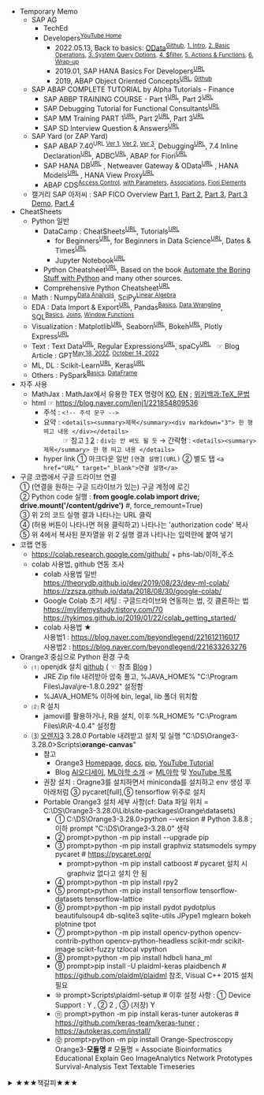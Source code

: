 * Temporary Memo
  + SAP AG
    - TechEd
    - Developers<sup><a href="https://www.youtube.com/@sapdevs" target="_blank">YouTube Home</a></sup>
      - 2022.05.13, Back to basics: <a href="https://www.youtube.com/watch?v=O3OU2rSUqs0&list=PL6RpkC85SLQDYLiN1BobWXvvnhaGErkwj" target="_blank">OData</a><SUP><a href="https://github.com/SAP-samples/odata-basics-handsonsapdev" target="_blank">Github</a>, <a href="https://www.youtube.com/watch?v=O3OU2rSUqs0" target="_blank">1. Intro</a>, <a href="https://www.youtube.com/watch?v=f9w61GxMztY" target="_blank">2. Basic Operations</a>, <a href="https://www.youtube.com/watch?v=Bln2A0_OauY" target="_blank">3. System Query Options</a>, <a href="https://www.youtube.com/watch?v=R9JyaPYtWKs" target="_blank">4. $filter</a>, <a href="https://www.youtube.com/watch?v=tmwglig2mbw" target="_blank">5. Actions & Functions</a>, <a href="https://www.youtube.com/watch?v=PhA_VS4-lUw" target="_blank">6. Wrap-up</a></SUP>
      - 2019.01, SAP HANA Basics For Developers<sup><a href="https://www.youtube.com/watch?v=ljdvqRtSHd4&list=PL6RpkC85SLQAPHYG1x6IEu_exE5pa0UK_" target="_blank">URL</a></sup>
      - 2019, ABAP Object Oriented Concepts<sup><a href="https://www.youtube.com/watch?v=GUh7QyCwxGk&list=PL6RpkC85SLQCGjMBsoQYlMrLmbZaEWM6U" target="_blank">URL</a>, <a href="https://github.com/SAP-samples/abap-oo-basics" target="_blank">Github</a></sup>
  + SAP ABAP COMPLETE TUTORIAL by Alpha Tutorials - Finance
    - SAP ABBP TRAINING COURSE - Part 1<sup><a href="https://www.youtube.com/watch?v=SmVcwjLtM0s&t=21s" target="_blank">URL</a></sup>, Part 2<sup><a href="https://www.youtube.com/watch?v=-_7rZKGdxwQ" target="_blank">URL</a></sup>
    - SAP Debugging Tutorial for Functional Consultants<sup><a href="https://www.youtube.com/watch?v=lNHOKNgmGiw" target="_blank">URL</a></sup>
    - SAP MM Training PART 1<sup><a href="https://www.youtube.com/watch?v=zqgL9v6rCy4" target="_blank">URL</a></sup>, Part 2<sup><a href="https://www.youtube.com/watch?v=8W2_noRSs2E" target="_blank">URL</a></sup>, Part 3<sup><a href="https://www.youtube.com/watch?v=MyGLdRB-uMw" target="_blank">URL</a></sup>
    - SAP SD Interview Question & Answers<sup><a href="https://www.youtube.com/watch?v=8Ap76UsHbow" target="_blank">URL</a></sup>
  + SAP Yard (or ZAP Yard)
    - SAP ABAP 7.40<sup>URL <a href="https://www.youtube.com/watch?v=FvbBpxufBjU&list=PLQHTTlL0gF_cf47ovXvoXC114ImJkLfH5" target="_blank">Ver 1</a>, <a href="https://www.youtube.com/watch?v=hAVNAFtf6rQ&list=PLQHTTlL0gF_dz94aMvENrgj5uqCBEYKeZ" target="_blank">Ver 2</a>, <a href="https://www.youtube.com/watch?v=PkOdOd6t54w&list=PLQHTTlL0gF_f33SIxVwEt9qn9gOR9N8eN" target="_blank">Ver 3</a></sup>, Debugging<sup><a href="https://www.youtube.com/watch?v=9ViRrBSz9gA&list=PLQHTTlL0gF_ed1FdjApXmf7d1v5hCp4_b" target="_blank">URL</a></sup>, 7.4 Inline Declaration<sup><a href="https://www.youtube.com/watch?v=o2-TTx_YWN0&list=PLQHTTlL0gF_cLJpedzhRFVjSShPZSLalg" target="_blank">URL</a></sup>, ADBC<sup><a href="https://www.youtube.com/watch?v=dnr-Dj1rLEw&list=PLQHTTlL0gF_fOBe6vpOSoRsiVCGSyr73k" target="_blank">URL</a></sup>, ABAP for Fiori<sup><a href="https://www.youtube.com/watch?v=M3BAgWyGkUY&list=PLQHTTlL0gF_ceG4UKxb0FXUfIKZuWDqaQ" target="_blank">URL</a></sup>
    - SAP HANA DB<sup><a href="https://www.youtube.com/watch?v=hO26ZgQQxhc&list=PLQHTTlL0gF_cIWPw77I4nZ7mPWzZjU9Cr" target="_blank">URL</a></sup>
  , Netweaver Gateway & OData<sup><a href="https://www.youtube.com/watch?v=vpRYQV1sZR4&list=PLQHTTlL0gF_d86LX5xbGj4jqUAIT7nsPr" target="_blank">URL</a></sup>
  , HANA Models<sup><a href="https://www.youtube.com/watch?v=-QXYMgbtJEg&list=PLQHTTlL0gF_eJQfIuYp1pYAXgIVbOElh8" target="_blank">URL</a></sup>
  , HANA View Proxy<sup><a href="https://www.youtube.com/watch?v=w0APQ5xlk28&list=PLQHTTlL0gF_dBtZohIeUx0_BpcIRgbOxY" target="_blank">URL</a></sup>
    - ABAP CDS<sup><a href="https://www.youtube.com/watch?v=OnItCMTPpMw&list=PLQHTTlL0gF_dqEDJ3wjDDik-WyaTOpCTo" target="_blank">Access Control</a>, <a href="https://www.youtube.com/watch?v=q7bep8j6pCM&list=PLQHTTlL0gF_eGsBAWidhKIzf4Tw6MhBJQ" target="_blank">with Parameters</a>, <a href="https://www.youtube.com/watch?v=wpZ-DFf2MJw&list=PLQHTTlL0gF_fOJTY78a-TDeAGEgqQpx_O" target="_blank">Associations</a>, <a href="https://www.youtube.com/watch?v=714gRY-ktT0&list=PLQHTTlL0gF_e8knLSv3jDfotxHj26zhVu" target="_blank">Fiori Elements</a></sup>
  + 캘거리 SAP 아저씨 : SAP FICO Overview <a href="https://www.youtube.com/watch?v=l3V7wsgOX_A" target="_blank">Part 1</a>, <a href="https://www.youtube.com/watch?v=BOhr--BquAc" target="_blank">Part 2</a>, <a href="https://www.youtube.com/watch?v=V-hic8mZxS8" target="_blank">Part 3</a>, <a href="https://www.youtube.com/watch?v=1wg2prl-_kI" target="_blank">Part 3 Demo</a>, <a href="https://www.youtube.com/watch?v=F2N-2tIQ_Tw" target="_blank">Part 4</a>
* CheatSheets
  + Python 일반 <!--  <sup><a href="" target="_blank">URL</a></sup>                       <a href="" target="_blank">URL</a> -->
    - DataCamp : CheatSheets<sup><a href="https://www.datacamp.com/cheat-sheet/category/python" target="_blank">URL</a></sup>, Tutorials<sup><a href="https://www.datacamp.com/tutorial/category/python" target="_blank">URL</a></sup> 
      - for Beginners<sup><a href="https://www.datacamp.com/cheat-sheet/getting-started-with-python-cheat-sheet" target="_blank">URL</a></sup>, for Beginners in Data Science<sup><a href="https://www.datacamp.com/cheat-sheet/python-for-data-science-a-cheat-sheet-for-beginners" target="_blank">URL</a></sup>, Dates & Times<sup><a href="https://www.datacamp.com/cheat-sheet/working-with-dates-and-times-in-python-cheat-sheet" target="_blank">URL</a></sup>
      - Jupyter Notebook<sup><a href="https://www.datacamp.com/cheat-sheet/jupyter-notebook-cheat-sheet" target="_blank">URL</a></sup> 
    - Python Cheatsheet<sup><a href="https://www.pythoncheatsheet.org" target="_blank">URL</a></sup>, Based on the book <a href="https://automatetheboringstuff.com" target="_blank">Automate the Boring Stuff with Python</a> and many other sources.
    - Comprehensive Python Cheatsheet<sup><a href="https://github.com/gto76/python-cheatsheet/blob/main/README.md" target="_blank">URL</a></sup>
  + Math : Numpy<sup><a href="https://www.datacamp.com/cheat-sheet/numpy-cheat-sheet-data-analysis-in-python" target="_blank">Data Analysis</a></sup>, SciPy<sup><a href="https://www.datacamp.com/cheat-sheet/scipy-cheat-sheet-linear-algebra-in-python" target="_blank">Linear Algebra</a></sup>
  + EDA : Data Import & Export<sup><a href="https://www.datacamp.com/cheat-sheet/importing-data-in-python-cheat-sheet" target="_blank" title="importing your data, from flat files to files native to other software and relational databases">URL</a></sup>, Pandas<sup><a href="https://www.datacamp.com/cheat-sheet/pandas-cheat-sheet-for-data-science-in-python" target="_blank" title="Basics for Data Science">Basics</a>, <a href="https://www.datacamp.com/cheat-sheet/pandas-cheat-sheet-data-wrangling-in-python" target="_blank">Data Wrangling</a></sup>, SQL<sup><a href="https://www.datacamp.com/cheat-sheet/sql-basics-cheat-sheet" target="_blank">Basics</a>, <a href="https://www.datacamp.com/cheat-sheet/sql-joins-cheat-sheet" target="_blank">Joins</a>, <a href="https://www.datacamp.com/cheat-sheet/sql-window-functions-cheat-sheet" target="_blank">Window Functions</a></sup> 
  + Visualization : Matplotlib<sup><a href="https://www.datacamp.com/cheat-sheet/matplotlib-cheat-sheet-plotting-in-python" target="_blank">URL</a></sup>, Seaborn<sup><a href="https://www.datacamp.com/cheat-sheet/python-seaborn-cheat-sheet" target="_blank">URL</a></sup>, Bokeh<sup><a href="https://www.datacamp.com/cheat-sheet/python-data-visualization-bokeh-cheat-sheet" target="_blank">URL</a></sup>, Plotly Express<sup><a href="https://www.datacamp.com/cheat-sheet/category/python" target="_blank">URL</a></sup> 
  + Text : Text Data<sup><a href="https://www.datacamp.com/cheat-sheet/text-data-in-python-cheat-sheet" target="_blank">URL</a></sup>, Regular Expressions<sup><a href="https://www.datacamp.com/cheat-sheet/regular-expresso" target="_blank">URL</a></sup>, spaCy<sup><a href="https://www.datacamp.com/cheat-sheet/spacy-cheat-sheet-advanced-nlp-in-python" target="_blank">URL</a></sup> &nbsp; ☞ Blog Article : GPT<sup><a href="https://www.datacamp.com/blog/a-beginners-guide-to-gpt-3" target="_blank" title="A Beginner's Guide to GPT-3 written by Mr. Shubham Saboo and Ms. Sandra Kublik">May 18, 2022</a>, <a href="https://www.datacamp.com/blog/what-we-know-gpt4" target="_blank" title="Everything We Know About GPT-4 written by Mr. Abid Ali Awan">October 14, 2022</a></sup>
  + ML, DL : Scikit-Learn<sup><a href="https://www.datacamp.com/cheat-sheet/scikit-learn-cheat-sheet-python-machine-learning" target="_blank">URL</a></sup>, Keras<sup><a href="https://www.datacamp.com/cheat-sheet/keras-cheat-sheet-neural-networks-in-python" target="_blank">URL</a></sup> 
  + Others : PySpark<sup><a href="https://www.datacamp.com/cheat-sheet/pyspark-cheat-sheet-spark-in-python" target="_blank">Basics</a>, <a href="https://www.datacamp.com/cheat-sheet/pyspark-cheat-sheet-spark-dataframes-in-python" target="_blank">DataFrame</a></sup>
* 자주 사용
  + MathJax : MathJax에서 유용한 TEX 명령어 <a href="https://www.onemathematicalcat.org/MathJaxDocumentation/MathJaxKorean/TeXSyntax_ko.html" target="_blank">KO</a>, <a href="https://www.onemathematicalcat.org/MathJaxDocumentation/TeXSyntax.htm" target="_blank">EN</a> ; <a href="https://ko.wikipedia.org/wiki/위키백과:TeX_문법" target="_blank">위키백과:TeX_문법</a>
  + html ☞ https://blog.naver.com/lenj1/221854809536
    - 주석 : `<!-- 주석 문구 -->`
    - 요약 : `<details><summary>제목</summary><div markdown="3"> 한 행 띄고 내용 </div></details>`  
      &nbsp; &nbsp; &nbsp; &nbsp; &nbsp; ☞ 참고 [1](https://blog.kalkin7.com/2014/02/05/wordpress-markdown-quick-reference-for-koreans/) [2](https://css-tricks.com/little-stuff-markdown-always-forget-google/) : `div는 안 써도 될 듯` → 간략형 : `<details><summary>제목</summary> 한 행 띄고 내용 </details>`
    - hyper link ① 마크다운 일반 `[연결 설명](URL)` ② 별도 탭 `<a href="URL" target="_blank">연결 설명</a>`  
* 구글 코랩에서 구글 드라이브 연결  
  ① (연결을 원하는 구글 드라이브가 있는) 구글 계정에 로긴  
  ② Python code 실행 : <B>from google.colab import drive; drive.mount('/content/gdrive')</B> #, force_remount=True)  
  ③ 위 2의 코드 실행 결과 나타나는 URL 클릭  
  ④ (허용 버튼이 나타나면 허용 클릭하고) 나타나는 'authorization code' 복사  
  ⑤ 위 4에서 복사된 문자열을 위 2 실행 결과 나타나는 입력란에 붙여 넣기  
* 코랩 연동  
  + https://colab.research.google.com/github/ +  phs-lab/이하_주소  
  + colab 사용법, github 연동 조사  
    - colab 사용법 일반  
      https://theorydb.github.io/dev/2019/08/23/dev-ml-colab/  
      https://zzsza.github.io/data/2018/08/30/google-colab/  
    - Google Colab 초기 세팅 : 구글드라이브와 연동하는 법, 깃 클론하는 법  
      https://mylifemystudy.tistory.com/70  
      https://tykimos.github.io/2019/01/22/colab_getting_started/  
    - colab 사용법 ★  
      사용법1 : https://blog.naver.com/beyondlegend/221612116017  
      사용법2 : https://blog.naver.com/beyondlegend/221633263276  
* Orange3 중심으로 Python 환경 구축
  + ⑴ openjdk 설치 [github](https://github.com/ojdkbuild/ojdkbuild) ( ☜ 참조 [Blog](https://blog.naver.com/vixlee/222285976728) ) 
    - JRE Zip file 내려받아 압축 풀고, %JAVA_HOME% "C:\Program Files\Java\jre-1.8.0.292" 설정함
    - %JAVA_HOME% 이하에 bin, legal, lib 폴더 위치함
  + ⑵ R 설치
    - jamovi를 활용하거나, R을 설치, 이후 %R_HOME% "C:\Program Files\R\R-4.0.4" 설정함
  + ⑶ [오렌지3](https://orangedatamining.com/) 3.28.0 Portable 내려받고 설치 및 실행 "C:\DS\Orange3-3.28.0>Scripts\\<B>orange-canvas</B>"
    - 참고
      - Orange3 [Homepage](https://orangedatamining.com/), [docs](https://orangedatamining.com/docs/), [pip](https://pypi.org/project/Orange3/), [YouTube Tutorial](https://www.youtube.com/watch?v=HXjnDIgGDuI&list=PLmNPvQr9Tf-ZSDLwOzxpvY-HrE0yv-8Fy)
      - Blog [AI오디세이](http://www.aio.world/news/articleView.html?idxno=258), [ML야학 소개](https://blog.naver.com/adler0912/222202689101) ☞ [ML야학](https://yah.ac/orange3) 및 [YouTube 목록](https://www.youtube.com/playlist?list=PLuHgQVnccGMAwnfp3Ml-XY1WNx1MPgrQ4)
    - 권장 설치 : Oragne3를 설치하면서 miniconda를 설치하고 env 생성 후 아래처럼 ③ pycaret[full],⑤ tensorflow 위주로 설치
    - Portable Orange3 설치 세부 사항(cf: Data 파일 위치 = C:\DS\Orange3-3.28.0\Lib\site-packages\Orange\datasets)
      - ① C:\DS\Orange3-3.28.0>python --version # Python 3.8.8 ; 이하 prompt "C:\DS\Orange3-3.28.0" 생략
      - ② prompt>python -m pip install --upgrade pip
      - ③ prompt>python -m pip install graphviz statsmodels sympy pycaret # https://pycaret.org/
        - prompt>python -m pip install catboost # pycaret 설치 시 graphviz 없다고 설치 안 됨
      - ④ prompt>python -m pip install rpy2
      - ⑤ prompt>python -m pip install tensorflow tensorflow-datasets tensorflow-lattice
      - ⑥ prompt>python -m pip install pydot pydotplus beautifulsoup4 db-sqlite3 sqlite-utils JPype1 mglearn bokeh plotnine tpot
      - ⑦ prompt>python -m pip install opencv-python opencv-contrib-python opencv-python-headless scikit-mdr scikit-image scikit-fuzzy tzlocal vpython
      - ⑧ prompt>python -m pip install hdbcli hana_ml
      - ⑨ prompt>pip install -U plaidml-keras plaidbench # https://github.com/plaidml/plaidml 참조, Visual C++ 2015 설치 필요
      - ⑩ prompt>Scripts\plaidml-setup # 이후 설정 사항 : ① Device Support : Y , ② 2 , ③ (저장) Y
      - ⑪ prompt>python -m pip install keras-tuner autokeras # https://github.com/keras-team/keras-tuner ; https://autokeras.com/install/
      - ⑫ prompt>python -m pip install Orange-Spectroscopy Orange3-**모듈명** # 모듈명 = Associate Bioinformatics Educational Explain Geo ImageAnalytics Network Prototypes Survival-Analysis Text Textable Timeseries

<details><summary>★★★책갈피★★★</summary><div markdown="3">
  
<font size=4>**소제목**</font>  

⏰ **여기서 잠깐** : 경고(Warning)가 나타납니다. 정상인가요?  

**【Note】** 넘파이 로그 함수는 np.log( )와 np.log10( )이 있습니다. 

⛱️ **확인 문제** : 과대적합과 과소적합에 대한 이해를 돕기 위해

📝 훈련 세트와 테스트 세트의 점수를 비교했을 때 훈련 세트가 너무 높으면 과대적합, 그 반대이거나 두 점수가 모두 낮으면 과소적합입니다.

+ 자주 사용되는 기능
  - my.printCheatSheet('sklearn', [0,None]) # 0:차례, 1:Data, 2:Model, 3:훈련, 4:예측, 5:평가, 6:개량, 7:기본 예시
  - Tex [MathJax](https://www.onemathematicalcat.org/MathJaxDocumentation/MathJaxKorean/TeXSyntax_ko.html), [koWiki](https://ko.wikipedia.org/wiki/위키백과:TeX_문법) ☞ MathJax에서 유용한 TEX 명령어 <a href="https://www.onemathematicalcat.org/MathJaxDocumentation/MathJaxKorean/TeXSyntax_ko.html" target="_blank">KO</a>, <a href="https://www.onemathematicalcat.org/MathJaxDocumentation/TeXSyntax.htm" target="_blank">EN</a> ; <a href="https://ko.wikipedia.org/wiki/위키백과:TeX_문법" target="_blank">위키백과:TeX_문법</a>
+ CheatSheet, Usefule Blog, ... (cf: tensorflow privacy https://github.com/tensorflow/privacy )

|ⓟypi,ⓦiki|Python|numpy|scipy|sympy|matplotlib|pandas|sklearn|pycaret|Tensorflow|statsmodels|rpy2|sqlite|postgresql|re(gexp)|spacy|
|:---|:---:|:---:|:---:|:---:|:---:|:---:|:---:|:---:|:---:|:---:|:---:|:---:|:---:|:---:|:---:|
|Homepage|[1](https://docs.python.org/3) [2](https://www.python.org/doc/) <a href="https://en.wikipedia.org/wiki/Python_(programming_language)" target="_blank">ⓦ</a>|[○](https://numpy.org/) [ⓦ](https://en.wikipedia.org/wiki/NumPy)|[○](https://scipy.org) [ⓦ](https://en.wikipedia.org/wiki/SciPy)|[○](https://www.sympy.org) [ⓦ](https://en.wikipedia.org/wiki/SymPy)|[○](https://matplotlib.org) [ⓦ](https://en.wikipedia.org/wiki/Matplotlib)|[○](https://pandas.pydata.org/) <a href="https://en.wikipedia.org/wiki/Pandas_(software)" target="_blank">ⓦ</a>|[○](https://www.sklearn.org) [ⓦ](https://en.wikipedia.org/wiki/Scikit-learn)|[○](https://pycaret.org),[ⓖ](https://github.com/pycaret/pycaret)|[ⓣ](https://www.tensorflow.org/) [ⓚ](https://keras.io) [ⓦ](https://en.wikipedia.org/wiki/TensorFlow)|[○](https://www.statsmodels.org) [ⓖ](https://github.com/statsmodels/statsmodels) [ⓟ](https://pypi.org/project/statsmodels)|[○](https://rpy2.github.io/)|[1](https://www.sqlite.org) [2](https://docs.python.org/3/library/sqlite3.html) [ⓦ](https://en.wikipedia.org/wiki/SQLite)|[○](https://www.postgresql.org) [○](https://www.psycopg.org) [ⓦ](https://en.wikipedia.org/wiki/PostgreSQL)|[○](https://docs.python.org/3/library/re.html) [○](https://pypi.org/project/regex) [ⓦ](https://en.wikipedia.org/wiki/Regular_expression)|[○](https://spacy.io/) [ⓟ](https://pypi.org/project/spacy/) [ⓦ](https://en.wikipedia.org/wiki/SpaCy)|
|Tutorial|[○](https://docs.python.org/3/tutorial/)|[○](https://numpy.org/doc/stable/user/tutorials_index.html)|[○](https://docs.scipy.org/doc/scipy/reference/tutorial)|[○](https://docs.sympy.org/latest/tutorial/index.html)|[○](https://matplotlib.org/stable/tutorials/index.html)|[○](https://pandas.pydata.org/pandas-docs/stable/getting_started/intro_tutorials/index.html)|[○](https://www.sklearn.org/tutorial/index.html) [map](https://www.sklearn.org/tutorial/machine_learning_map/index.html)|[○](https://pycaret.readthedocs.io/en/latest/tutorials.html)||[○](https://www.statsmodels.org/stable/user-guide.html)|[○](https://rpy2.github.io/doc/latest/html/introduction.html)|||[○](https://docs.python.org/3/howto/regex.html)|[○](https://spacy.io/usage/spacy-101)|
|(API)Ref.|[lib](https://docs.python.org/3/library) [ref](https://docs.python.org/3.9/reference)|[○](https://numpy.org/doc/stable/reference/)|[○](https://docs.scipy.org/doc/scipy/reference/)|[○](https://docs.sympy.org/latest/index.html)|[○](https://matplotlib.org/stable/contents.html)|[○](https://pandas.pydata.org/pandas-docs/stable/reference/index.html)|[○](https://www.sklearn.org/modules/classes.html)|[○](https://pycaret.readthedocs.io/en/latest/api/classification.html)||[○](https://www.statsmodels.org/stable/api.html)|[○](https://rpy2.github.io/doc/latest/html/index.html)||||[○](https://spacy.io/api)|
|CheatSheet||[1](https://github.com/rougier/numpy-100) [2](https://www.kaggle.com/utsav15/100-numpy-exercises) [3](http://taewan.kim/post/numpy_cheat_sheet)||||[1](https://towardsdatascience.com/pandas-cheat-sheet-7e2ea6526be9) [2](https://www.dataquest.io/blog/pandas-cheat-sheet/) [3](https://www.educative.io/blog/python-pandas-tutorial) [4](https://github.com/corazzon/cracking-the-pandas-cheat-sheet)|[○](https://www.datacamp.com/community/blog/scikit-learn-cheat-sheet)|[Guide](https://pycaret.org/guide/)|||||||[①](https://www.datacamp.com/community/blog/spacy-cheatsheet)|
|Web Ref.|[①](https://www.tutorialspoint.com/python)|[①](https://www.tutorialspoint.com/numpy)|[①](https://www.tutorialspoint.com/scipy)|[①](https://www.tutorialspoint.com/sympy)|[1](https://www.tutorialspoint.com/matplotlib) [seaborn](https://www.tutorialspoint.com/seaborn)|[①](https://www.tutorialspoint.com/python_pandas)|[①](https://www.tutorialspoint.com/scikit_learn) [②](https://www.datacamp.com/community/tutorials/machine-learning-python)||[ⓣ](https://www.tutorialspoint.com/tensorflow) [ⓚ](https://www.tutorialspoint.com/keras) [ⓚ2](https://www.tutorialspoint.com/deep_learning_with_keras)|[통계](https://www.tutorialspoint.com/statistics) [patsy](https://github.com/pydata/patsy)||[1](https://www.sqlitetutorial.net/) [2](https://www.tutorialspoint.com/sqlite) [3](https://www.tutorialspoint.com/python_sqlite)|[①](https://www.postgresqltutorial.com/) [②](https://www.tutorialspoint.com/postgresql) [③](https://www.tutorialspoint.com/python_postgresql)|[①](https://regexone.com/)|[nltk](https://www.nltk.org) [nlp](https://www.tutorialspoint.com/natural_language_processing)|

ㅇ 마크다운 일반 사항   
  - https://ko.wikipedia.org/wiki/마크다운 및 [마크다운 문법](https://simhyejin.github.io/2016/06/30/Markdown-syntax/) 참조 
  - https://www.tablesgenerator.com/markdown_tables  
  - https://github.com/adam-p/markdown-here/wiki/Markdown-Cheatsheet  
  
ㅇ 마크다운 수식 입력에 대한 참고 URL, [Local PC Daum Equation Editor](http://s1.daumcdn.net/editor/fp/service_nc/pencil/Pencil_chromestore.html)로 Chrome에서 입력함  
  - https://www.mathjax.org/  
  - https://en.wikibooks.org/wiki/LaTeX/Mathematics  
  - [MathJax basic tutorial and quick reference](https://math.meta.stackexchange.com/questions/5020/mathjax-basic-tutorial-and-quick-reference)  
  - [MathJax 연습 가능한 곳](http://jsbin.com/zimuxulawu/edit?html,output), [MathJax 코드 제안](http://detexify.kirelabs.org/classify.html)

ㅇ 키보드 특수문자
  - ㉮ ㉯ ㉰ ㉱ ㉲ ㉳ ㉴ ㉵ ㉶ ㉷ ㉸ ㉹ ㉺ ㉻ ㉠ ㉡ ㉢ ㉣ ㉤ ㉥ ㉦ ㉧ ㉨ ㉩ ㉪ ㉫ ㉬ ㉭ ─ ㆍ  
  - α β γ δ ε ζ η θ ι κ λ μ ν ξ ο π ρ    σ τ υ φ    χ ψ ω  
  - Α Β Γ Δ Ε Ζ Η Θ Ι Κ Λ Μ Ν Ξ Ο Π Ρ    Σ Τ Υ Φ    Χ Ψ Ω  
  - ⓐlpha ⓑeta ⓖamma ⓓelta ⓔpsilon ⓩeta eta(≒i) THeta ⓘota ⓚappa ⓛambda ⓜu   
  - ⓝu ⓧi ⓞmicron ⓟi ⓡho ⓢigma ⓣau ⓤpsilon phi(≒f) CHi PSi ⓞmega  
  - ⓐ ⓑ ⓒ ⓓ ⓔ ⓕ ⓖ ⓗ ⓘ ⓙ ⓚ ⓛ ⓜ ⓝ ⓞ ⓟ ⓠ ⓡ ⓢ ⓣ ⓤ ⓥ ⓦ ⓧ ⓨ ⓩ   
  - ① ② ③ ④ ⑤ ⑥ ⑦ ⑧ ⑨ ⑩ ⑪ ⑫ ⑬ ⑭ ⑮ ⅰ ⅱ ⅲ ⅳ ⅴ ⅵ ⅶ ⅷ ⅸ ⅹ Ⅰ Ⅱ Ⅲ Ⅳ Ⅴ Ⅵ Ⅶ Ⅷ Ⅸ Ⅹ   
  - 원문자 : https://ilsang2.tistory.com/122
    - ⓪①②③④⑤⑥⑦⑧⑨⑩⑪⑫⑬⑭⑮⑯⑰⑱⑲⑳​㉑㉒㉓㉔㉕㉖㉗㉘㉙㉚㉛㉜㉝㉞㉟㊱㊲㊳㊴㊵​㊶㊷㊸㊹㊺㊻㊼㊽㊾㊿
    - ❶❷❸❹❺❻❼❽❾❿⓫⓬⓭⓮⓯⓰⓱⓲⓳⓴
    - ⓵⓶⓷⓸⓹⓺⓻⓼⓽⓾
    - ㊀㊁㊂㊃㊄㊅㊆㊇㊈㊉     ㊊㊋㊌㊍㊎㊏㊐     ㊤㊥㊦ ㊧㊨
    - ㉠㉡㉢㉣㉤㉥㉦㉧㉨㉩㉪㉫㉬㉭㉮㉯㉰㉱㉲㉳㉴㉵㉶㉷㉸㉹㉺㉻
    - ⒶⒷⒸⒹⒺⒻⒼⒽⒾⒿⓀⓁⓂⓃⓄⓅⓆⓇⓈⓉⓊⓋⓌⓍⓎⓏ
    - ⓐⓑⓒⓓⓔⓕⓖⓗⓘⓙⓚⓛⓜⓝⓞⓟⓠⓡⓢⓣⓤⓥⓦⓧⓨⓩ
 
  </div></details>
